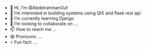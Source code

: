 - 👋 Hi, I’m @AbdelrahmanOuf
- 👀 I’m interested in building systems using Qt5 and flask rest api
- 🌱 I’m currently learning Django
- 💞️ I’m looking to collaborate on ...
- 📫 How to reach me ...
- 😄 Pronouns: ...
- ⚡ Fun fact: ...

<!---
AbdelrahmanOuf/AbdelrahmanOuf is a ✨ special ✨ repository because its `README.md` (this file) appears on your GitHub profile.
You can click the Preview link to take a look at your changes.
--->
